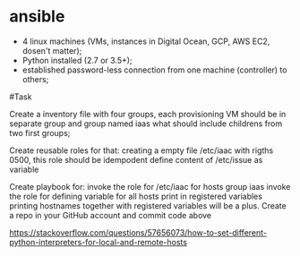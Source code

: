 # ansible


-  4 linux machines (VMs, instances in Digital Ocean, GCP, AWS EC2, dosen't matter);
-  Python installed (2.7 or 3.5+);
-  established password-less connection from one machine (controller) to others;

#Task


Create a inventory file with four groups, each provisioning VM should be in separate group and group named iaas what should include childrens from two first groups;


Create reusable roles for that:
creating a empty file /etc/iaac with rigths 0500, this role should be idempodent
define content of /etc/issue as variable


Create playbook for:
invoke the role for /etc/iaac for hosts group iaas
invoke the role for defining variable for all hosts
print in registered variables
printing hostnames together with registered variables will be a plus.
Create a repo in your GitHub account and commit code above



https://stackoverflow.com/questions/57656073/how-to-set-different-python-interpreters-for-local-and-remote-hosts
